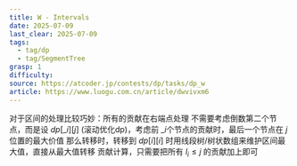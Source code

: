 ```yaml
---
title: W - Intervals
date: 2025-07-09
last_clear: 2025-07-09
tags:
  - tag/dp
  - tag/SegmentTree
grasp: 1
difficulty: 
source: https://atcoder.jp/contests/dp/tasks/dp_w
article: https://www.luogu.com.cn/article/dwvivxm6
---
```

对于区间的处理比较巧妙：所有的贡献在右端点处理
不需要考虑倒数第二个节点，而是设 $dp[\_i][j]$ (滚动优化dp)，考虑前 $\_i$个节点的贡献时，最后一个节点在 $j$ 位置的最大价值
那么转移时，转移到 $dp[i][i]$ 时用线段树/树状数组来维护区间最大值，直接从最大值转移
贡献计算，只需要把所有 $l_i \le j$ 的贡献加上即可
